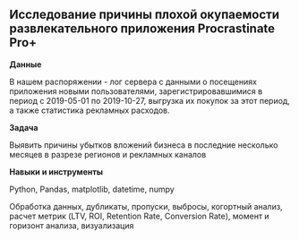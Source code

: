## Исследование причины плохой окупаемости развлекательного приложения Procrastinate Pro+

**Данные**

В нашем распоряжении - лог сервера с данными о посещениях приложения новыми пользователями, зарегистрировавшимися в период с 2019-05-01 по 2019-10-27, выгрузка их покупок за этот период, а также статистика рекламных расходов. 


**Задача**   

 Выявить причины убытков вложений бизнеса в последние несколько месяцев в разрезе регионов и рекламных каналов


**Навыки и инструменты**  

Python, Pandas, matplotlib, datetime, numpy

Обработка данных, дубликаты, пропуски, выбросы, когортный анализ,  расчет метрик (LTV, ROI, Retention Rate, Conversion Rate), момент и горизонт анализа,  визуализация 